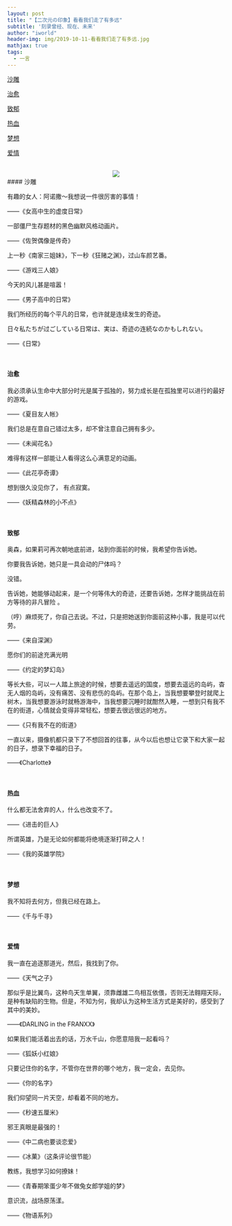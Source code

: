 ```yaml
---
layout: post
title: "【二次元の印象】看看我们走了有多远"
subtitle: '刻录曾经、现在、未来'
author: "iworld"
header-img: img/2019-10-11-看看我们走了有多远.jpg
mathjax: true
tags:
  - 一言
---
```


[沙雕](#1)

[治愈](#2)

[致郁](#3)

[热血](#4)

[梦想](#5)

[爱情](#6)

<br>

<div align="center"><img src="https://res.cloudinary.com/dzu6x6nqi/image/upload/v1570954454/iblog/%E4%BA%8C%E6%AC%A1%E5%85%83%E5%8D%B0%E8%B1%A1/%E6%B2%99%E9%9B%95.jpg"></div>
#### <span id='1'>沙雕</span>

有趣的女人：阿诺撒～我想说一件很厉害的事情！

——《女高中生的虚度日常》

一部僵尸生存题材的黑色幽默风格动画片。

——《佐贺偶像是传奇》

上一秒《南家三姐妹》，下一秒《狂赌之渊》，过山车颜艺番。

——《游戏三人娘》

今天的风儿甚是喧嚣！

——《男子高中的日常》

我们所经历的每个平凡的日常，也许就是连续发生的奇迹。

日々私たちが过ごしている日常は、実は、奇迹の连続なのかもしれない。

——《日常》

<br>

#### <span id='2'>治愈</span>

我必须承认生命中大部分时光是属于孤独的，努力成长是在孤独里可以进行的最好的游戏。

——《夏目友人帐》

我们总是在意自己错过太多，却不曾注意自己拥有多少。

——《未闻花名》

难得有这样一部能让人看得这么心满意足的动画。

——《此花亭奇谭》

想到很久没见你了， 有点寂寞。

 ——《妖精森林的小不点》



<br>

#### <span id='3'>致郁</span>

奥森，如果莉可再次朝地底前进，站到你面前的时候，我希望你告诉她。

你要我告诉她，她只是一具会动的尸体吗？

没错。

告诉她，她能够动起来，是一个何等伟大的奇迹，还要告诉她，怎样才能挑战在前方等待的非凡冒险 。

（哼）麻烦死了，你自己去说。不过，只是把她送到你面前这种小事，我是可以代劳。

——《来自深渊》

愿你们的前途充满光明

——《约定的梦幻岛》

等长大些，可以一人踏上旅途的时候，想要去遥远的国度，想要去遥远的岛屿，杳无人烟的岛屿，没有痛苦、没有悲伤的岛屿。在那个岛上，当我想要攀登时就爬上树木，当我想要游泳时就畅游海中，当我想要沉睡时就酣然入睡，一想到只有我不在的街道，心情就会变得非常轻松，想要去很远很远的地方。

——《只有我不在的街道》

一直以来，摄像机都只录下了不想回首的往事，从今以后也想让它录下和大家一起的日子，想录下幸福的日子。

——《Charlotte》

<br>

#### <span id='4'>热血</span>

什么都无法舍弃的人，什么也改变不了。

——《进击的巨人》

所谓英雄，乃是无论如何都能将绝境逐渐打碎之人！

——《我的英雄学院》

<br>

#### <span id='5'>梦想</span>

我不知将去何方，但我已经在路上。

——《千与千寻》



<br>

#### <span id='6'>爱情</span>

我一直在追逐那道光，然后，我找到了你。

——《天气之子》

那似乎是比翼鸟，这种鸟天生单翼，须靠雌雄二鸟相互依偎，否则无法翱翔天际，是种有缺陷的生物。但是，不知为何，我却认为这种生活方式是美好的，感受到了其中的美妙。

——《DARLING in the FRANXX》

如果我们能活着出去的话，万水千山，你愿意陪我一起看吗？

——《狐妖小红娘》

只要记住你的名字，不管你在世界的哪个地方，我一定会，去见你。

——《你的名字》

我们仰望同一片天空，却看着不同的地方。

——《秒速五厘米》

邪王真眼是最强的！

——《中二病也要谈恋爱》



——《冰菓》（这条评论很节能）

教练，我想学习如何撩妹！

——《青春期笨蛋少年不做兔女郎学姐的梦》

意识流，战场原荡漾。

——《物语系列》



<br>

